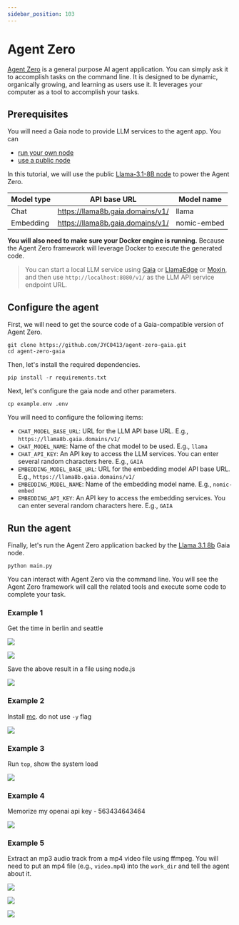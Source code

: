 ```yaml
---
sidebar_position: 103
---
```


# Agent Zero

[Agent Zero](https://github.com/frdel/agent-zero) is a general purpose AI agent application. You can simply ask it to accomplish tasks on the command line. 
It is designed to be dynamic, organically growing, and learning as users use it. It leverages your computer as a tool to accomplish your tasks.

## Prerequisites

You will need a Gaia node to provide LLM services to the agent app. You can

* [run your own node](../../getting-started/quickstart/quick-start.md)
* [use a public node](../../nodes/nodes.md)

In this tutorial, we will use the public [Llama-3.1-8B node](https://github.com/GaiaNet-AI/node-configs/tree/main/llama-3.1-8b-instruct) to power the Agent Zero.

| Model type | API base URL | Model name |
|-----|--------|-----|
| Chat | https://llama8b.gaia.domains/v1/ | llama |
| Embedding | https://llama8b.gaia.domains/v1/ | nomic-embed |

**You will also need to make sure your Docker engine is running.** Because the Agent Zero framework will leverage Docker to execute the generated code.

> You can start a local LLM service using [Gaia](https://github.com/GaiaNet-AI/node-configs/tree/main/llama-3.1-8b-instruct) or [LlamaEdge](https://llamaedge.com/docs/user-guide/quick-start-command) or [Moxin](https://github.com/moxin-org/moxin), and then use `http://localhost:8080/v1/` as the LLM API service endpoint URL.

## Configure the agent

First, we will need to get the source code of a Gaia-compatible version of Agent Zero.

```
git clone https://github.com/JYC0413/agent-zero-gaia.git
cd agent-zero-gaia
```

Then, let's install the required dependencies.

```
pip install -r requirements.txt
```

Next, let's configure the gaia node and other parameters.

```
cp example.env .env
```

You will need to configure the following items:

* `CHAT_MODEL_BASE_URL`: URL for the LLM API base URL. E.g., `https://llama8b.gaia.domains/v1/`
* `CHAT_MODEL_NAME`: Name of the chat model to be used. E.g., `llama`
* `CHAT_API_KEY`: An API key to access the LLM services. You can enter several random characters here. E.g., `GAIA`
* `EMBEDDING_MODEL_BASE_URL`: URL for the embedding model API base URL. E.g., `https://llama8b.gaia.domains/v1/`
* `EMBEDDING_MODEL_NAME`: Name of the embedding model name. E.g., `nomic-embed`
* `EMBEDDING_API_KEY`: An API key to access the embedding services. You can enter several random characters here. E.g., `GAIA`

## Run the agent

Finally, let's run the Agent Zero application backed by the [Llama 3.1 8b](https://github.com/GaiaNet-AI/node-configs/tree/main/llama-3.1-8b-instruct) Gaia node.

```
python main.py
```

You can interact with Agent Zero via the command line. You will see the Agent Zero framework will call the related tools and execute some code to complete your task.

### Example 1

Get the time in berlin and seattle

![](agent-zero-01.png)

![](agent-zero-02.png)

Save the above result in a file using node.js

![](agent-zero-03.png)

### Example 2

Install [mc](https://midnight-commander.org/). do not use `-y` flag

![](agent-zero-04.png)

### Example 3

Run `top`, show the system load

![](agent-zero-05.png)

### Example 4

Memorize my openai api key - 563434643464

![](agent-zero-06.png)

### Example 5

Extract an mp3 audio track from a mp4 video file using ffmpeg. You will need to put an mp4 file (e.g., `video.mp4`) into the `work_dir` and tell the agent about it.

![](agent-zero-07.png)

![](agent-zero-08.png)

![](agent-zero-09.png)